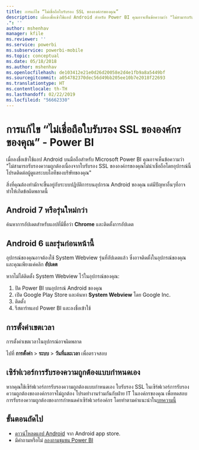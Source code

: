 ```yaml
---
title: การแก้ไข “ไม่เชื่อถือใบรับรอง SSL ขององค์กรของคุณ”
description: เมื่อลงชื่อเข้าใช้แอป Android สำหรับ Power BI คุณอาจเห็นข้อความว่า "ไม่สามารถรับรองความถูกต้องเนื่องจากใบรับรอง SSL ขององค์กรของคุณไม่น่าเชื่อถือ
.": ''
author: mshenhav
manager: kfile
ms.reviewer: ''
ms.service: powerbi
ms.subservice: powerbi-mobile
ms.topic: conceptual
ms.date: 05/18/2018
ms.author: mshenhav
ms.openlocfilehash: de103412e21e0d26d20058e2d4e1fb9a8a5449bf
ms.sourcegitcommit: a054782370dec56d49bb205ee10b7e2018f22693
ms.translationtype: HT
ms.contentlocale: th-TH
ms.lasthandoff: 02/22/2019
ms.locfileid: "56662330"
---
```

# <a name="fixing-corporate-ssl-certificate-is-untrusted---power-bi"></a>การแก้ไข “ไม่เชื่อถือใบรับรอง SSL ขององค์กรของคุณ” - Power BI
เมื่อลงชื่อเข้าใช้แอป Android บนมือถือสำหรับ Microsoft Power BI คุณอาจเห็นข้อความว่า "ไม่สามารถรับรองความถูกต้องเนื่องจากใบรับรอง SSL ขององค์กรของคุณไม่น่าเชื่อถือโดยอุปกรณ์นี้ โปรดติดต่อผู้ดูแลระบบไอทีของบริษัทของคุณ" 

สิ่งที่คุณต้องทำมักจะขึ้นอยู่กับระบบปฏิบัติการบนอุปกรณ Android ของคุณ แต่มีปัญหาอื่นๆที่อาจทำให้เกิดข้อผิดพลาดนี้

## <a name="on-android-7-or-later"></a>Android 7 หรือรุ่นใหม่กว่า
ค้นหาการอัปเดตสำหรับแอปที่มีชื่อว่า **Chrome** และติดตั้งการอัปเดต

## <a name="on-android-6-and-earlier"></a>Android 6 และรุ่นก่อนหน้านี้
อุปกรณ์ของคุณอาจต้องใช้ System Webview รุ่นที่อัปเดตแล้ว ซึ่งอาจติดตั้งในอุปกรณ์ของคุณและคุณเพียงแค่คลิก **อัปเดต**

หากไม่ได้ติดตั้ง System Webview ไว้ในอุปกรณ์ของคุณ:

1. ปิด Power BI บนอุปกรณ์ Android ของคุณ
2. เปิด Google Play Store และค้นหา **System Webview** โดย Google Inc.
3. ติดตั้ง
4. รีสตาร์ทแอป Power BI และลงชื่อเข้าใช้

## <a name="time-zone-settings"></a>การตั้งค่าเขตเวลา
การตั้งค่าเขตเวลาในอุปกรณ์อาจผิดพลาด 

ไปที่ **การตั้งค่า** > **ระบบ** > **วันที่และเวลา** เพื่อตรวจสอบ

## <a name="custom-authentication-server"></a>เซิร์ฟเวอร์การรับรองความถูกต้องแบบกำหนดเอง
หากคุณใช้เซิร์ฟเวอร์การรับรองความถูกต้องแบบกำหนดเอง ใบรับรอง SSL ในเซิร์ฟเวอร์การรับรองความถูกต้องขององค์กรอาจไม่ถูกต้อง โปรดทำงานร่วมกันกับฝ่าย IT ในองค์กรของคุณ เพื่อทดสอบการรับรองความถูกต้องของการกำหนดค่าเซิร์ฟเวอร์องค์กร โดยทำตามคำแนะนำใน[บทความนี้](https://support.microsoft.com/en-us/help/3203929/using-adal-to-authenticate-from-android-devices-fails-if-additional-ce)

## <a name="next-steps"></a>ขั้นตอนถัดไป
* [ดาวน์โหลดแอป Android](http://go.microsoft.com/fwlink/?LinkID=544867) จาก Android app store.
* มีคำถามหรือไม่ [ลองถามชุมชน Power BI](http://community.powerbi.com/) 


